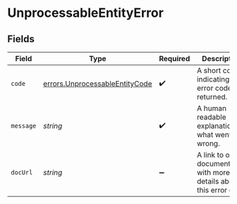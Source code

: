 # UnprocessableEntityError


## Fields

| Field                                                                            | Type                                                                             | Required                                                                         | Description                                                                      | Example                                                                          |
| -------------------------------------------------------------------------------- | -------------------------------------------------------------------------------- | -------------------------------------------------------------------------------- | -------------------------------------------------------------------------------- | -------------------------------------------------------------------------------- |
| `code`                                                                           | [errors.UnprocessableEntityCode](../../models/errors/unprocessableentitycode.md) | :heavy_check_mark:                                                               | A short code indicating the error code returned.                                 | unprocessable_entity                                                             |
| `message`                                                                        | *string*                                                                         | :heavy_check_mark:                                                               | A human readable explanation of what went wrong.                                 | The requested resource was not found.                                            |
| `docUrl`                                                                         | *string*                                                                         | :heavy_minus_sign:                                                               | A link to our documentation with more details about this error code              | https://dub.co/docs/api-reference/errors#unprocessable-entity                    |